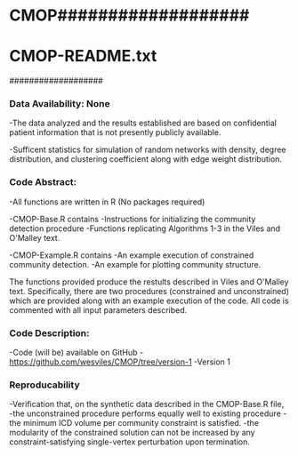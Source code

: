 # CMOP###################
# CMOP-README.txt #
###################


### Data Availability: None ###

-The data analyzed and the results established are based on confidential patient information that is not presently publicly available.

-Sufficent statistics for simulation of random networks with density, degree distribution, and clustering coefficient along with edge weight distribution.


### Code Abstract: ###

-All functions are written in R (No packages required)

-CMOP-Base.R contains
	-Instructions for initializing the community detection procedure
	-Functions replicating Algorithms 1-3 in the Viles and O'Malley text.

-CMOP-Example.R contains
	-An example execution of constrained community detection.
	-An example for plotting community structure.

The functions provided produce the restults described in Viles and O'Malley text.  Specifically, there are two procedures (constrained and unconstrained) which are provided along with an example execution of the code.  All code is commented with all input parameters described.

### Code Description: ###

-Code (will be) available on GitHub
	-https://github.com/wesviles/CMOP/tree/version-1
	-Version 1

### Reproducability ###

-Verification that, on the synthetic data described in the CMOP-Base.R file,
	-the unconstrained procedure performs equally well to existing procedure
	-the minimum ICD volume per community constraint is satisfied.
	-the modularity of the constrained solution can not be increased by any constraint-satisfying single-vertex perturbation upon termination.






